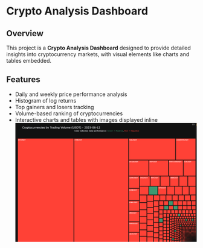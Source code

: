 # Crypto Analysis Dashboard

## Overview

This project is a **Crypto Analysis Dashboard** designed to provide detailed insights into cryptocurrency markets, with visual elements like charts and tables embedded.

## Features

* Daily and weekly price performance analysis
* Histogram of log returns
* Top gainers and losers tracking
* Volume-based ranking of cryptocurrencies
* Interactive charts and tables with images displayed inline
![Logo](./Screenshot%202025-06-13%20024435.png)
